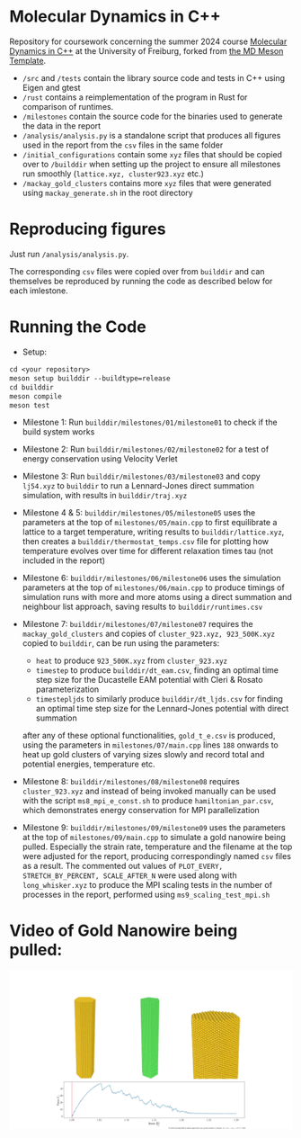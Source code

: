 # Molecular Dynamics in C++

Repository for coursework concerning the summer 2024 course [Molecular Dynamics in C++](https://pastewka.github.io/MolecularDynamics/) at the University of Freiburg, forked from [the MD Meson Template](https://github.com/imtek-simulation/meson-skeleton/).


- `/src` and `/tests` contain the library source code and tests in C++ using Eigen and gtest
- `/rust` contains a reimplementation of the program in Rust for comparison of runtimes.
- `/milestones` contain the source code for the binaries used to generate the data in the report
- `/analysis/analysis.py` is a standalone script that produces all figures used in the report from the `csv` files in the same folder
- `/initial_configurations` contain some `xyz` files that should be copied over to `/builddir` when setting up the project to ensure all milestones run smoothly (`lattice.xyz, cluster923.xyz` etc.)
- `/mackay_gold_clusters` contains more `xyz` files that were generated using `mackay_generate.sh` in the root directory


# Reproducing figures
Just run `/analysis/analysis.py`.

The corresponding `csv` files were copied over from `builddir` and can themselves be reproduced by running the code as described below for each imlestone.

# Running the Code
- Setup:
```
cd <your repository>
meson setup builddir --buildtype=release
cd builddir
meson compile
meson test
```
- Milestone 1: Run  `builddir/milestones/01/milestone01` to check if the build system works
- Milestone 2: Run  `builddir/milestones/02/milestone02` for a test of energy conservation using Velocity Verlet 
- Milestone 3: Run `builddir/milestones/03/milestone03` and copy `lj54.xyz` to `builddir` to run a Lennard-Jones direct summation simulation, with results in `builddir/traj.xyz`
- Milestone 4 & 5: `builddir/milestones/05/milestone05` uses the parameters at the top of `milestones/05/main.cpp` to first equilibrate a lattice to a target temperature, writing results to `builddir/lattice.xyz`, then creates a `builddir/thermostat_temps.csv` file for plotting how temperature evolves over time for different relaxation times tau (not included in the report)
- Milestone 6: `builddir/milestones/06/milestone06` uses the simulation parameters at the top of `milestones/06/main.cpp` to produce timings of simulation runs with more and more atoms using a direct summation and neighbour list approach, saving results to `builddir/runtimes.csv`
- Milestone 7: `builddir/milestones/07/milestone07` requires the `mackay_gold_clusters` and copies of `cluster_923.xyz, 923_500K.xyz` copied to `builddir`, can be run using the parameters:
  -  `heat` to produce `923_500K.xyz` from `cluster_923.xyz`
  -  `timestep` to produce `builddir/dt_eam.csv`, finding an optimal time step size for the Ducastelle EAM potential with Cleri & Rosato parameterization
  - `timestepljds` to similarly produce `builddir/dt_ljds.csv` for finding an optimal time step size for the Lennard-Jones potential with direct summation

  after any of these optional functionalities, `gold_t_e.csv` is produced, using the parameters in `milestones/07/main.cpp` lines `188` onwards to heat up gold clusters of varying sizes slowly and record total and potential energies, temperature etc.
- Milestone 8: `builddir/milestones/08/milestone08` requires `cluster_923.xyz` and instead of being invoked manually can be used with the script `ms8_mpi_e_const.sh` to produce `hamiltonian_par.csv`, which demonstrates energy conservation for MPI parallelization
- Milestone 9: `builddir/milestones/09/milestone09` uses the parameters at the top of `milestones/09/main.cpp` to simulate a gold nanowire being pulled. Especially the strain rate, temperature and the filename at the top were adjusted for the report, producing correspondingly named `csv` files as a result. The commented out values of `PLOT_EVERY, STRETCH_BY_PERCENT, SCALE_AFTER_N` were used along with `long_whisker.xyz` to produce the MPI scaling tests in the number of processes in the report, performed using `ms9_scaling_test_mpi.sh` 

# Video of Gold Nanowire being pulled:
<a href="https://www.youtube.com/watch?v=aHFvy7gYslU" target="_blank"><img src="https://raw.githubusercontent.com/JulianKarrer/moleculardynamics/main/thumbnail.jpg"/></a>

